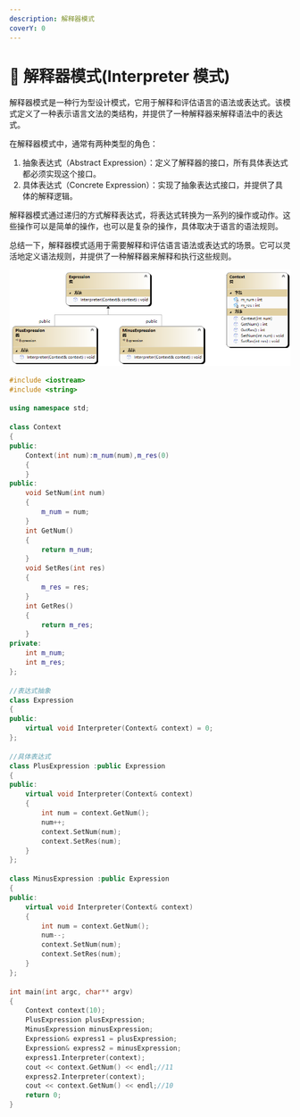 ```yaml
---
description: 解释器模式
coverY: 0
---
```


# 🤑 解释器模式(Interpreter 模式)

解释器模式是一种行为型设计模式，它用于解释和评估语言的语法或表达式。该模式定义了一种表示语言文法的类结构，并提供了一种解释器来解释语法中的表达式。

在解释器模式中，通常有两种类型的角色：

1. 抽象表达式（Abstract Expression）：定义了解释器的接口，所有具体表达式都必须实现这个接口。
2. 具体表达式（Concrete Expression）：实现了抽象表达式接口，并提供了具体的解释逻辑。

解释器模式通过递归的方式解释表达式，将表达式转换为一系列的操作或动作。这些操作可以是简单的操作，也可以是复杂的操作，具体取决于语言的语法规则。

总结一下，解释器模式适用于需要解释和评估语言语法或表达式的场景。它可以灵活地定义语法规则，并提供了一种解释器来解释和执行这些规则。

![解释器模式](../../.gitbook/assets/ClassDiagram1_839rh39h549.png)

```cpp
#include <iostream>
#include <string>

using namespace std;

class Context
{
public:
	Context(int num):m_num(num),m_res(0)
	{
	}
public:
	void SetNum(int num)
	{
		m_num = num;
	}
	int GetNum()
	{
		return m_num;
	}
	void SetRes(int res)
	{
		m_res = res;
	}
	int GetRes()
	{
		return m_res;
	}
private:
	int m_num;
	int m_res;
};

//表达式抽象
class Expression
{
public:
	virtual void Interpreter(Context& context) = 0;
};

//具体表达式
class PlusExpression :public Expression
{
public:
	virtual void Interpreter(Context& context)
	{
		int num = context.GetNum();
		num++;
		context.SetNum(num);
		context.SetRes(num);
	}
};

class MinusExpression :public Expression
{
public:
	virtual void Interpreter(Context& context)
	{
		int num = context.GetNum();
		num--;
		context.SetNum(num);
		context.SetRes(num);
	}
};

int main(int argc, char** argv)
{
	Context context(10);
	PlusExpression plusExpression;
	MinusExpression minusExpression;
	Expression& express1 = plusExpression;
	Expression& express2 = minusExpression;
	express1.Interpreter(context);
	cout << context.GetNum() << endl;//11
	express2.Interpreter(context);
	cout << context.GetNum() << endl;//10
	return 0;
}
```

